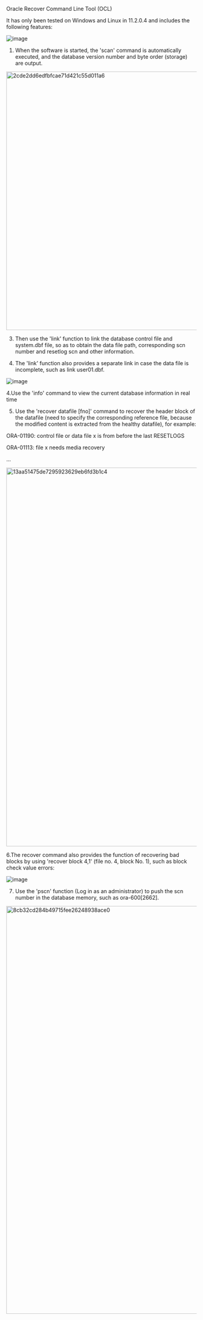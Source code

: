 Oracle Recover Command Line Tool (OCL)

It has only been tested on Windows and Linux in 11.2.0.4 and includes the following features:

![image](https://github.com/user-attachments/assets/00d684ef-bee6-4e08-9b5e-1899af0c4484)


1. When the software is started, the 'scan' command is automatically executed, and the database version number and byte order (storage) are output.
<img width="684" alt="2cde2dd6edfbfcae71d421c55d011a6" src="https://github.com/user-attachments/assets/e63f186f-0b13-4b14-9ae7-d552ee74bbe8" />


3. Then use the 'link' function to link the database control file and system.dbf file, so as to obtain the data file path, corresponding scn number and resetlog scn and other information.

4. The 'link' function also provides a separate link in case the data file is incomplete, such as link user01.dbf.

![image](https://github.com/user-attachments/assets/4c7719be-4dfb-4ac5-8649-fbac26326cd4)

4.Use the 'info' command to view the current database information in real time

5. Use the 'recover datafile [fno]' command to recover the header block of the datafile (need to specify the corresponding reference file, because the modified content is extracted from the healthy datafile), for example:

ORA-01190: control file or data file x is from before the last RESETLOGS

ORA-01113: file x needs media recovery

...

<img width="1002" alt="13aa51475de7295923629eb6fd3b1c4" src="https://github.com/user-attachments/assets/66192480-76c4-4183-b2d4-fdc40233864f" />



6.The recover command also provides the function of recovering bad blocks by using 'recover block 4,1' (file no. 4, block No. 1), such as block check value errors:

![image](https://github.com/user-attachments/assets/1254bf9d-7310-4985-b582-5277ea1136f5)


7. Use the 'pscn' function (Log in as an administrator) to push the scn number in the database memory, such as ora-600[2662].

<img width="1079" alt="8cb32cd284b49715fee26248938ace0" src="https://github.com/user-attachments/assets/29792106-8696-49dc-ab35-81c62fbed3b4" />
